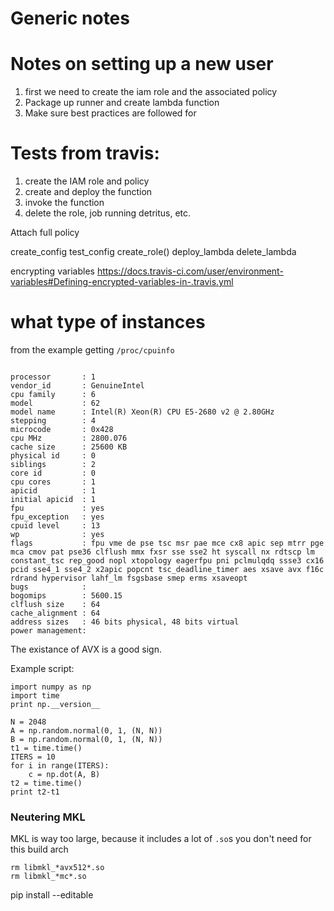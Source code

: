 # Generic notes

# Notes on setting up a new user
1. first we need to create the iam role and the associated policy 
2. Package up runner and create lambda function
3. Make sure best practices are followed for 

# Tests from travis:
1. create the IAM role and policy
2. create and deploy the function
3. invoke the function
4. delete the role, job running detritus, etc. 



Attach full policy


create_config
test_config
create_role()
deploy_lambda
delete_lambda

encrypting variables
https://docs.travis-ci.com/user/environment-variables#Defining-encrypted-variables-in-.travis.yml

# what type of instances
from the example getting `/proc/cpuinfo`

```

processor       : 1
vendor_id       : GenuineIntel
cpu family      : 6
model           : 62
model name      : Intel(R) Xeon(R) CPU E5-2680 v2 @ 2.80GHz
stepping        : 4
microcode       : 0x428
cpu MHz         : 2800.076
cache size      : 25600 KB
physical id     : 0
siblings        : 2
core id         : 0
cpu cores       : 1
apicid          : 1
initial apicid  : 1
fpu             : yes
fpu_exception   : yes
cpuid level     : 13
wp              : yes
flags           : fpu vme de pse tsc msr pae mce cx8 apic sep mtrr pge mca cmov pat pse36 clflush mmx fxsr sse sse2 ht syscall nx rdtscp lm constant_tsc rep_good nopl xtopology eagerfpu pni pclmulqdq ssse3 cx16 pcid sse4_1 sse4_2 x2apic popcnt tsc_deadline_timer aes xsave avx f16c rdrand hypervisor lahf_lm fsgsbase smep erms xsaveopt
bugs            :
bogomips        : 5600.15
clflush size    : 64
cache_alignment : 64
address sizes   : 46 bits physical, 48 bits virtual
power management:

```

The existance of AVX is a good sign. 

Example script:
```
import numpy as np
import time
print np.__version__

N = 2048
A = np.random.normal(0, 1, (N, N))
B = np.random.normal(0, 1, (N, N))
t1 = time.time()
ITERS = 10
for i in range(ITERS):
    c = np.dot(A, B)
t2 = time.time()
print t2-t1

```

### Neutering MKL
MKL is way too large, because it includes a lot of `.so`s you don't need for this
build arch

```
rm libmkl_*avx512*.so
rm libmkl_*mc*.so
```


pip install --editable
